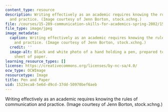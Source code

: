 ```yaml
---
content_type: resource
description: Writing effectively as an academic requires knowing the rules of communication
  and practice. (Image courtesy of Jenn Borton, stock.xchng.)
file: /courses/15-289-communication-skills-for-academics-spring-2002/1523eca85e6dd9cd37dd50970bef6aeb_15-289s02.jpg
file_type: image/jpeg
image_metadata:
  caption: Writing effectively as an academic requires knowing the rules of communication
    and practice. (Image courtesy of Jenn Borton, stock.xchng.)
  credit: ''
  image-alt: Black and white photo of a hand holding a pen, prepared to write on a
    sheet of paper.
learning_resource_types: []
license: https://creativecommons.org/licenses/by-nc-sa/4.0/
ocw_type: OCWImage
resourcetype: Image
title: Pen and Paper
uid: 1523eca8-5e6d-d9cd-37dd-50970bef6aeb
---
```

Writing effectively as an academic requires knowing the rules of communication and practice. (Image courtesy of Jenn Borton, stock.xchng.)